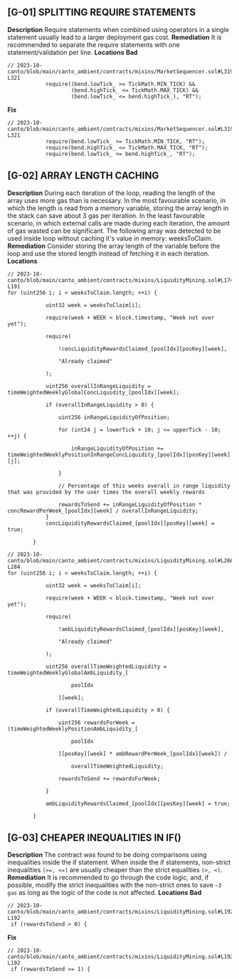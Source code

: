 ## [G-01] SPLITTING REQUIRE STATEMENTS
**Description**
Require statements when combined using operators in a single statement usually lead to a larger deployment gas cost.
**Remediation**
It is recommended to separate the require statements with one statement/validation per line.
**Locations**
**Bad**
```sol
// 2023-10-canto/blob/main/canto_ambient/contracts/mixins/MarketSequencer.sol#L319-L321
            require((bend.lowTick_ >= TickMath.MIN_TICK) &&
                    (bend.highTick_ <= TickMath.MAX_TICK) &&
                    (bend.lowTick_ <= bend.highTick_), "RT");
```
**Fix**
```sol
// 2023-10-canto/blob/main/canto_ambient/contracts/mixins/MarketSequencer.sol#L319-L321
            require(bend.lowTick_ >= TickMath.MIN_TICK, "RT");
            require(bend.highTick_ <= TickMath.MAX_TICK, "RT");
            require(bend.lowTick_ <= bend.highTick_, "RT");
```
## [G-02] ARRAY LENGTH CACHING
**Description**
During each iteration of the loop, reading the length of the array uses more gas than is necessary. 
In the most favourable scenario, in which the length is read from a memory variable, storing the array length in the stack can save about 3 gas per iteration. 
In the least favourable scenario, in which external calls are made during each iteration, the amount of gas wasted can be significant.
The following array was detected to be used inside loop without caching it's value in memory: weeksToClaim.
**Remediation**
Consider storing the array length of the variable before the loop and use the stored length instead of fetching it in each iteration.
**Locations**
```sol
// 2023-10-canto/blob/main/canto_ambient/contracts/mixins/LiquidityMining.sol#L174-L191
for (uint256 i; i < weeksToClaim.length; ++i) {

            uint32 week = weeksToClaim[i];

            require(week + WEEK < block.timestamp, "Week not over yet");

            require(

                !concLiquidityRewardsClaimed_[poolIdx][posKey][week],

                "Already claimed"

            );

            uint256 overallInRangeLiquidity = timeWeightedWeeklyGlobalConcLiquidity_[poolIdx][week];

            if (overallInRangeLiquidity > 0) {

                uint256 inRangeLiquidityOfPosition;

                for (int24 j = lowerTick + 10; j <= upperTick - 10; ++j) {

                    inRangeLiquidityOfPosition += timeWeightedWeeklyPositionInRangeConcLiquidity_[poolIdx][posKey][week][j];

                }

                // Percentage of this weeks overall in range liquidity that was provided by the user times the overall weekly rewards

                rewardsToSend += inRangeLiquidityOfPosition * concRewardPerWeek_[poolIdx][week] / overallInRangeLiquidity;
            }
            concLiquidityRewardsClaimed_[poolIdx][posKey][week] = true;

        }
```
```sol
// 2023-10-canto/blob/main/canto_ambient/contracts/mixins/LiquidityMining.sol#L266-L284
for (uint256 i; i < weeksToClaim.length; ++i) {

            uint32 week = weeksToClaim[i];

            require(week + WEEK < block.timestamp, "Week not over yet");

            require(

                !ambLiquidityRewardsClaimed_[poolIdx][posKey][week],

                "Already claimed"

            );

            uint256 overallTimeWeightedLiquidity = timeWeightedWeeklyGlobalAmbLiquidity_[

                    poolIdx

                ][week];

            if (overallTimeWeightedLiquidity > 0) {

                uint256 rewardsForWeek = (timeWeightedWeeklyPositionAmbLiquidity_[

                    poolIdx

                ][posKey][week] * ambRewardPerWeek_[poolIdx][week]) /

                    overallTimeWeightedLiquidity;

                rewardsToSend += rewardsForWeek;

            }

            ambLiquidityRewardsClaimed_[poolIdx][posKey][week] = true;

        }
```
## [G-03] CHEAPER INEQUALITIES IN IF()
**Description**
The contract was found to be doing comparisons using inequalities inside the if statement.
When inside the if statements, non-strict inequalities `(>=, <=)` are usually cheaper than the strict equalities `(>, <)`.
**Remediation**
It is recommended to go through the code logic, and, if possible, modify the strict inequalities with the non-strict ones to save `~3 gas` as long as the logic of the code is not affected.
**Locations**
**Bad**
```sol
// 2023-10-canto/blob/main/canto_ambient/contracts/mixins/LiquidityMining.sol#L192-L192
 if (rewardsToSend > 0) {
```
**Fix**
```sol
// 2023-10-canto/blob/main/canto_ambient/contracts/mixins/LiquidityMining.sol#L192-L192
 if (rewardsToSend >= 1) {
```
